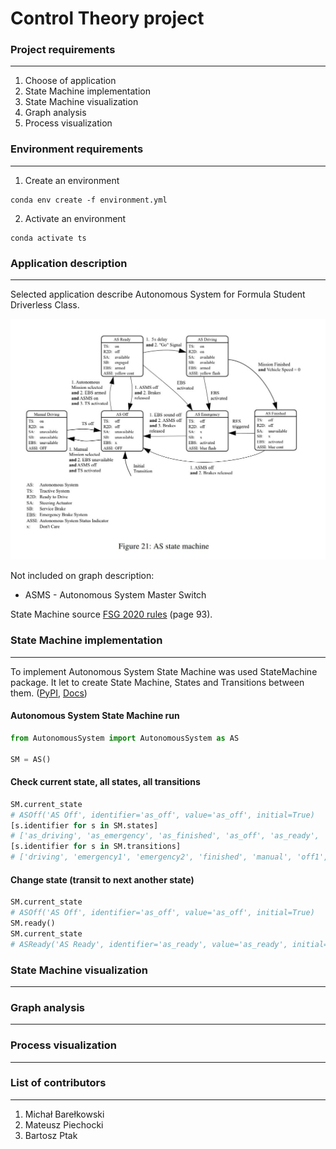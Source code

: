 
# Control Theory project

### Project requirements
------------------------
1. Choose of application
2. State Machine implementation
3. State Machine visualization
4. Graph analysis
5. Process visualization

### Environment requirements
----------------------------
1. Create an environment
```console
conda env create -f environment.yml
```
2. Activate an environment 
```console
conda activate ts
```

### Application description
---------------------------
Selected application describe Autonomous System for Formula Student Driverless Class.

![Autonomous System State Machine](img/AS_state_machine.jpg)

Not included on graph description:
- ASMS - Autonomous System Master Switch

State Machine source [FSG 2020 rules](https://www.formulastudent.de/fileadmin/user_upload/all/2020/rules/FS-Rules_2020_V1.0.pdf) (page 93).

### State Machine implementation
--------------------------------
To implement Autonomous System State Machine was used StateMachine package. It let to create State Machine, States and Transitions between them. ([PyPI](https://pypi.org/project/python-statemachine/), [Docs](https://python-3-patterns-idioms-test.readthedocs.io/en/latest/StateMachine.html))

#### Autonomous System State Machine run
```python
from AutonomousSystem import AutonomousSystem as AS

SM = AS()
```
#### Check current state, all states, all transitions
```python
SM.current_state
# ASOff('AS Off', identifier='as_off', value='as_off', initial=True)
[s.identifier for s in SM.states]
# ['as_driving', 'as_emergency', 'as_finished', 'as_off', 'as_ready', 'manual_driving']
[s.identifier for s in SM.transitions]
# ['driving', 'emergency1', 'emergency2', 'finished', 'manual', 'off1', 'off2', 'off3', 'off4', 'ready']
```
#### Change state (transit to next another state)
```python
SM.current_state
# ASOff('AS Off', identifier='as_off', value='as_off', initial=True)
SM.ready()
SM.current_state
# ASReady('AS Ready', identifier='as_ready', value='as_ready', initial=False)
```

### State Machine visualization
-------------------------------

### Graph analysis
------------------

### Process visualization
-------------------------

### List of contributors
------------------------
1. Michał Barełkowski
2. Mateusz Piechocki
3. Bartosz Ptak

